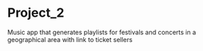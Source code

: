 # Project_2
Music app that generates playlists for festivals and concerts in a geographical area with link to ticket sellers
